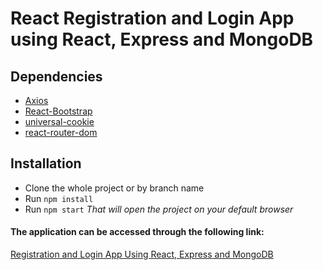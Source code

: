 # React Registration and Login App using React, Express and MongoDB


## Dependencies
* [Axios](https://www.npmjs.com/package/axios)
* [React-Bootstrap](https://react-bootstrap.github.io/)
* [universal-cookie](https://www.npmjs.com/package/universal-cookie)
* [react-router-dom](https://www.npmjs.com/package/react-router-dom)

## Installation
* Clone the whole project or by branch name
* Run ``npm install``
* Run ``npm start``
*That will open the project on your default browser*

#### The application can be accessed through the following link:
[Registration and Login App Using React, Express and MongoDB](https://react-auth-app.netlify.app/)
